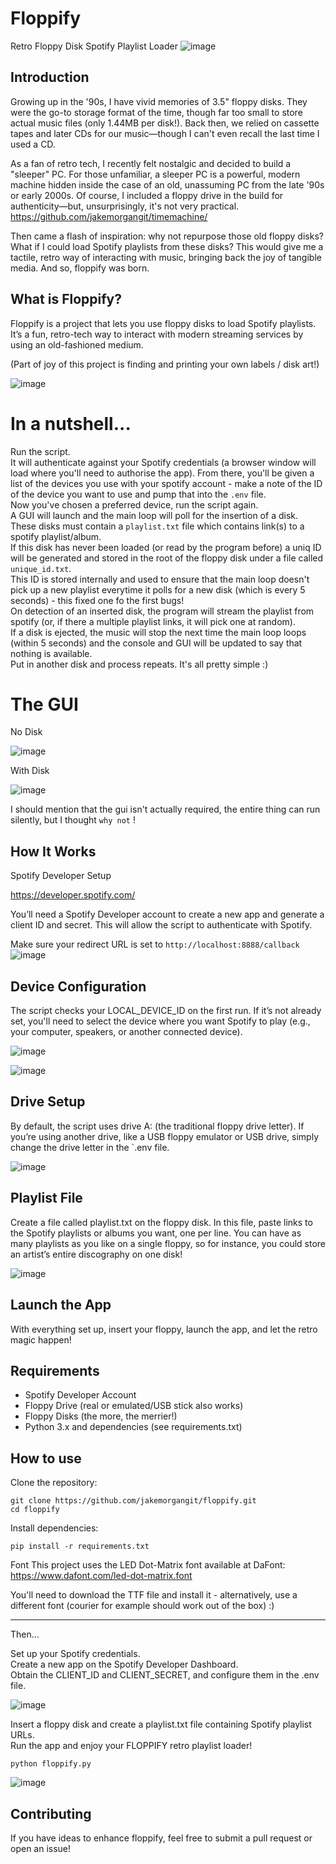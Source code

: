 #  Floppify
Retro Floppy Disk Spotify Playlist Loader
![image](https://github.com/user-attachments/assets/f3f39165-b441-4082-a689-d17864cc7be2)


## Introduction
Growing up in the '90s, I have vivid memories of 3.5" floppy disks. They were the go-to storage format of the time, though far too small to store actual music files (only 1.44MB per disk!). Back then, we relied on cassette tapes and later CDs for our music—though I can't even recall the last time I used a CD.

As a fan of retro tech, I recently felt nostalgic and decided to build a "sleeper" PC. For those unfamiliar, a sleeper PC is a powerful, modern machine hidden inside the case of an old, unassuming PC from the late '90s or early 2000s. Of course, I included a floppy drive in the build for authenticity—but, unsurprisingly, it's not very practical.
https://github.com/jakemorgangit/timemachine/


Then came a flash of inspiration: why not repurpose those old floppy disks? What if I could load Spotify playlists from these disks? This would give me a tactile, retro way of interacting with music, bringing back the joy of tangible media. And so, floppify was born.

## What is Floppify?
Floppify is a project that lets you use floppy disks to load Spotify playlists. It’s a fun, retro-tech way to interact with modern streaming services by using an old-fashioned medium.

(Part of joy of this project is finding and printing your own labels / disk art!)

![image](https://github.com/user-attachments/assets/0318217a-2354-486d-9027-045e9891104c)



# In a nutshell...

Run the script.  
It will authenticate against your Spotify credentials (a browser window will load where you'll need to authorise the app).
From there, you'll be given a list of the devices you use with your spotify account - make a note of the ID of the device you want to use and pump that into the `.env` file.  
Now you've chosen a preferred device, run the script again.  
A GUI will launch and the main loop will poll for the insertion of a disk.  
These disks must contain a `playlist.txt` file which contains link(s) to a spotify playlist/album.  
If this disk has never been loaded (or read by the program before) a uniq ID will be generated and stored in the root of the floppy disk under a file called `unique_id.txt`.  
This ID is stored internally and used to ensure that the main loop doesn't pick up a new playlist everytime it polls for a new disk (which is every 5 seconds) - this fixed one fo the first bugs!  
On detection of an inserted disk, the program will stream the playlist from spotify (or, if there a multiple playlist links, it will pick one at random).  
If a disk is ejected, the music will stop the next time the main loop loops (within 5 seconds) and the console and GUI will be updated to say that nothing is available.  
Put in another disk and process repeats.  It's all pretty simple :) 


# The GUI

No Disk

![image](https://github.com/user-attachments/assets/96d0027e-8d72-41b2-a1ab-7f9e689da4ab)

With Disk

![image](https://github.com/user-attachments/assets/7b84f136-3383-4f03-9c5e-6c15ba656cd3)

I should mention that the gui isn't actually required, the entire thing can run silently, but I thought `why not` !


## How It Works
Spotify Developer Setup

https://developer.spotify.com/

You’ll need a Spotify Developer account to create a new app and generate a client ID and secret. This will allow the script to authenticate with Spotify.


Make sure your redirect URL is set to `http://localhost:8888/callback`
![image](https://github.com/user-attachments/assets/3daafb35-1595-4e0c-b860-71d755ec2a72)


## Device Configuration
The script checks your LOCAL_DEVICE_ID on the first run. If it’s not already set, you'll need to select the device where you want Spotify to play (e.g., your computer, speakers, or another connected device).


![image](https://github.com/user-attachments/assets/472a40bb-57f2-4e2a-876f-3d5c9b102667)

![image](https://github.com/user-attachments/assets/376c8959-1ca7-44b4-afbd-fb50ad2bd73a)



## Drive Setup
By default, the script uses drive A: (the traditional floppy drive letter). If you’re using another drive, like a USB floppy emulator or USB drive, simply change the drive letter in the `.env file.


![image](https://github.com/user-attachments/assets/285c18f8-8690-4ae2-ba43-ed5b459559c9)

## Playlist File
Create a file called playlist.txt on the floppy disk.  In this file, paste links to the Spotify playlists or albums you want, one per line. You can have as many playlists as you like on a single floppy, so for instance, you could store an artist’s entire discography on one disk!

![image](https://github.com/user-attachments/assets/06f141eb-6d48-44d5-9d3a-7d355fb2e0cc)





## Launch the App
With everything set up, insert your floppy, launch the app, and let the retro magic happen!

## Requirements
- Spotify Developer Account
- Floppy Drive (real or emulated/USB stick also works)
- Floppy Disks (the more, the merrier!)
- Python 3.x and dependencies (see requirements.txt)

## How to use

Clone the repository:

```
git clone https://github.com/jakemorgangit/floppify.git
cd floppify
```

Install dependencies:

```
pip install -r requirements.txt
```

Font
This project uses the LED Dot-Matrix font available at DaFont:
https://www.dafont.com/led-dot-matrix.font

You'll need to download the TTF file and install it - alternatively, use a different font (courier for example should work out of the box) :) 

-----
Then...

Set up your Spotify credentials.  
Create a new app on the Spotify Developer Dashboard.  
Obtain the CLIENT_ID and CLIENT_SECRET, and configure them in the .env file.  

![image](https://github.com/user-attachments/assets/a8930042-304d-42af-b994-c2e5705816dd)

Insert a floppy disk and create a playlist.txt file containing Spotify playlist URLs.  
Run the app and enjoy your FLOPPIFY retro playlist loader!

```
python floppify.py
```


![image](https://github.com/user-attachments/assets/b44b0ba5-fdab-4f05-b3ae-0fa62113a4e0)


## Contributing
If you have ideas to enhance floppify, feel free to submit a pull request or open an issue!




